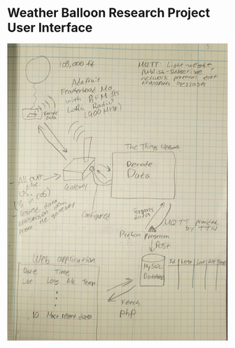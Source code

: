 # Weather Balloon Research Project User Interface

<img src="./Data_Transmission_Architecture.jpg" />
